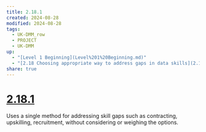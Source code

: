 ```yaml
---
title: 2.18.1
created: 2024-08-28
modified: 2024-08-28
tags:
  - UK-DMM_row
  - PROJECT
  - UK-DMM
up:
  - "[Level 1 Beginning](Level%201%20Beginning.md)"
  - "[2.18 Choosing appropriate way to address gaps in data skills](2.18%20Choosing%20appropriate%20way%20to%20address%20gaps%20in%20data%20skills.md)"
share: true
---
```

# [2.18.1](2.18.1.md)

Uses a single method for addressing skill gaps such as contracting, upskilling, recruitment, without considering or weighing the options.
